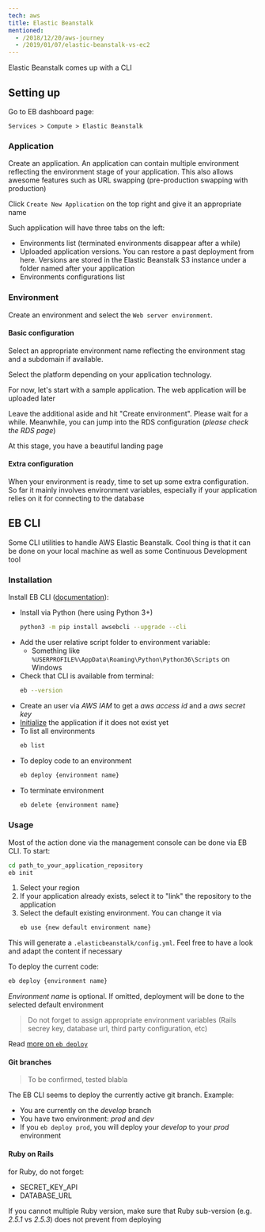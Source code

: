 ```yaml
---
tech: aws
title: Elastic Beanstalk
mentioned:
  - /2018/12/20/aws-journey
  - /2019/01/07/elastic-beanstalk-vs-ec2
---
```


Elastic Beanstalk comes up with a CLI

## Setting up

Go to EB dashboard page:

```
Services > Compute > Elastic Beanstalk
```

### Application

Create an application. An application can contain multiple environment reflecting
the environment stage of your application. This also allows awesome features such
as URL swapping (pre-production swapping with production)

Click `Create New Application` on the top right and give it an appropriate name

Such application will have three tabs on the left:

- Environments list (terminated environments disappear after a while)
- Uploaded application versions. You can restore a past deployment from here.
  Versions are stored in the Elastic Beanstalk S3 instance under a folder named
  after your application
- Environments configurations list

### Environment

Create an environment and select the `Web server environment`.

#### Basic configuration

Select an appropriate environment name reflecting the environment stag and a subdomain
if available.

Select the platform depending on your application technology.

For now, let's start with a sample application. The web application will be uploaded
later

Leave the additional aside and hit "Create environment". Please wait for a while.
Meanwhile, you can jump into the RDS configuration (_please check the RDS page_)

At this stage, you have a beautiful landing page

#### Extra configuration

When your environment is ready, time to set up some extra configuration. So far
it mainly involves environment variables, especially if your application relies
on it for connecting to the database

## EB CLI

Some CLI utilities to handle AWS Elastic Beanstalk. Cool thing is that it can be
done on your local machine as well as some Continuous Development tool

### Installation

Install EB CLI ([documentation](https://docs.aws.amazon.com/elasticbeanstalk/latest/dg/eb-cli3-install.html?icmpid=docs_elasticbeanstalk_console#eb-cli3-install.cli-only)):

- Install via Python (here using Python 3+)
  ```sh
  python3 -m pip install awsebcli --upgrade --cli
  ```
- Add the user relative script folder to environment variable:
  - Something like `%USERPROFILE%\AppData\Roaming\Python\Python36\Scripts` on Windows
- Check that CLI is available from terminal:
  ```sh
  eb --version
  ```
- Create an user via _AWS IAM_ to get a _aws access id_ and a _aws secret key_
- [Initialize](https://docs.aws.amazon.com/elasticbeanstalk/latest/dg/eb-cli3-configuration.html)
  the application if it does not exist yet
- To list all environments
  ```sh
  eb list
  ```
- To deploy code to an environment
  ```sh
  eb deploy {environment name}
  ```
- To terminate environment
  ```sh
  eb delete {environment name}
  ```

### Usage

Most of the action done via the management console can be done via EB CLI. To start:

```sh
cd path_to_your_application_repository
eb init
```

1. Select your region
2. If your application already exists, select it to "link" the repository to the application
3. Select the default existing environment. You can change it via
   ```sh
   eb use {new default environment name}
   ```

This will generate a `.elasticbeanstalk/config.yml`. Feel free to have a look and
adapt the content if necessary

To deploy the current code:

```sh
eb deploy {environment name}
```

_Environment name_ is optional. If omitted, deployment will be done to the selected
default environment

> Do not forget to assign appropriate environment variables (Rails secrey key,
> database url, third party configuration, etc)

Read [more on `eb deploy`](https://docs.aws.amazon.com/elasticbeanstalk/latest/dg/eb3-deploy.html)

#### Git branches

> To be confirmed, tested blabla

The EB CLI seems to deploy the currently active git branch. Example:

- You are currently on the _develop_ branch
- You have two environment: _prod_ and _dev_
- If you `eb deploy prod`, you will deploy your _develop_ to your _prod_ environment

#### Ruby on Rails

for Ruby, do not forget:

- SECRET_KEY_API
- DATABASE_URL

If you cannot multiple Ruby version, make sure that Ruby sub-version
(e.g. _2.5.1_ vs _2.5.3_) does not prevent from deploying
